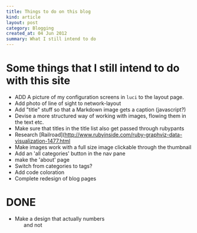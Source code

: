 ```yaml
--- 
title: Things to do on this blog
kind: article
layout: post
category: Blogging
created_at: 04 Jun 2012
summary: What I still intend to do
---
```


# Some things that I still intend to do with this site #

* ADD A picture of my configuration screens in `luci` to the layout
  page.
* Add photo of line of sight to network-layout
* Add "title" stuff so that a Markdown image gets a caption (javascript?)
* Devise a more structured way of working with images, flowing them in the text etc.
* Make sure that titles in the title list also get passed through rubypants
* Research
  [Railroad](http://www.rubyinside.com/ruby-graphviz-data-visualization-1477.html
* Make images work with a full size image clickable through the thumbnail
* Add an 'all categories' button in the nav pane
* make the 'about' page
* Switch from categories to tags?
* Add code coloration
* Complete redesign of blog pages 

# DONE

* Make a design that actually numbers <ol> and not <ul>
